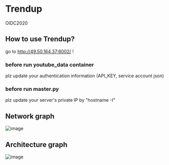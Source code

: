 # Trendup
OIDC2020

## How to use Trendup?
go to http://49.50.164.37:6002/ !

### before run youtube_data container
plz update your authentication information (API_KEY, service account json)

### before run master.py
plz update your server's private IP by "hostname -I"

## Network graph
![image](https://user-images.githubusercontent.com/39821875/89766357-fc8a6f00-db32-11ea-8b98-fca5f822e6aa.png)

## Architecture graph
![image](https://user-images.githubusercontent.com/39821875/89766416-15932000-db33-11ea-9df4-eaa18d0cba2d.png)
